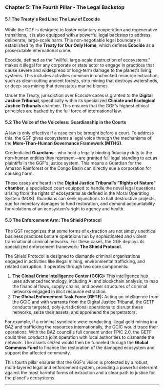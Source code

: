 ### **Chapter 5: The Fourth Pillar - The Legal Backstop**

#### **5.1 The Treaty's Red Line: The Law of Ecocide**

While the GGF is designed to foster voluntary cooperation and regenerative transitions, it is also equipped with a powerful legal backstop to address deliberate, large-scale harm. This non-negotiable legal boundary is established by the **Treaty for Our Only Home**, which defines **Ecocide** as a prosecutable international crime.

Ecocide, defined as the "willful, large-scale destruction of ecosystems," makes it illegal for any corporate or state actor to engage in practices that cause severe and widespread or long-term damage to the planet's living systems. This includes activities common in unchecked resource extraction, such as clear-cutting ancient forests, strip mining that destroys watersheds, or deep-sea mining that devastates marine biomes.

Under the Treaty, jurisdiction over Ecocide cases is granted to the **Digital Justice Tribunal**, specifically within its specialized **Climate and Ecological Justice Tribunals** chamber. This ensures that the GGF's highest ethical principles are backed by the full force of international law.

#### **5.2 The Voice of the Voiceless: Guardianship in the Courts**

A law is only effective if a case can be brought before a court. To address this, the GGF gives ecosystems a legal voice through the mechanisms of the **More-Than-Human Governance Framework (MTHG)**.

Credentialed **Guardians**—who hold a legally binding fiduciary duty to the non-human entities they represent—are granted full legal standing to act as plaintiffs in the GGF's justice system. This means a Guardian for the Amazon Rainforest or the Congo Basin can directly sue a corporation for causing harm.

These cases are heard in the **Digital Justice Tribunal's "Rights of Nature" chamber**, a specialized court equipped to handle the novel legal questions arising from the rights of ecosystems as defined in the Moral Operating System (MOS). Guardians can seek injunctions to halt destructive projects, sue for monetary damages to fund restoration, and demand accountability for violations of an ecosystem's right to agency and health.

#### **5.3 The Enforcement Arm: The Shield Protocol**

The GGF recognizes that some forms of extraction are not simply unethical business practices but are operations run by sophisticated and violent transnational criminal networks. For these cases, the GGF deploys its specialized enforcement framework: **The Shield Protocol**.

The Shield Protocol is designed to dismantle criminal organizations engaged in activities like illegal mining, environmental trafficking, and related corruption. It operates through two core components:

1.  **The Global Crime Intelligence Center (GCIC):** This intelligence hub uses advanced technology, including AI and blockchain analysis, to map the financial flows, supply chains, and power structures of criminal networks engaged in illicit resource extraction.
2.  **The Global Enforcement Task Force (GETF):** Acting on intelligence from the GCIC and with warrants from the Digital Justice Tribunal, the GETF conducts targeted, poly-jurisdictional operations to disrupt these networks, seize their assets, and apprehend the perpetrators.

For example, if a criminal syndicate were conducting illegal gold mining in a BAZ and trafficking the resources internationally, the GCIC would trace their operations. With the BAZ council's full consent under FPIC 2.0, the GETF could then conduct a joint operation with local authorities to dismantle the network. The assets seized would then be funneled through the **Global Commons Fund** to finance the restoration of the damaged ecosystem and support the affected community.

This fourth pillar ensures that the GGF's vision is protected by a robust, multi-layered legal and enforcement system, providing a powerful deterrent against the most harmful forms of extraction and a clear path to justice for the planet's ecosystems.

---

